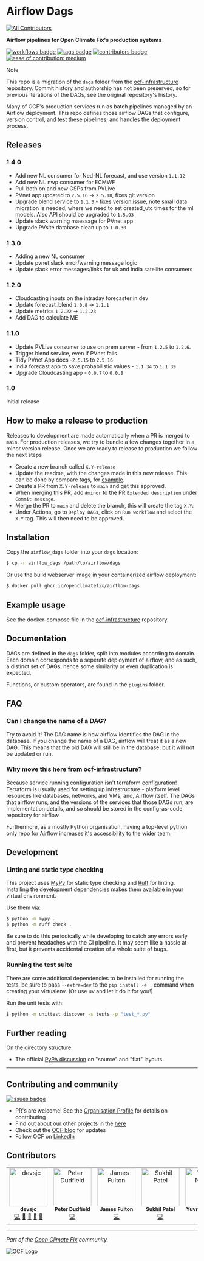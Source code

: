 # Airflow Dags
<!-- ALL-CONTRIBUTORS-BADGE:START - Do not remove or modify this section -->
[![All Contributors](https://img.shields.io/badge/all_contributors-5-orange.svg?style=flat-square)](#contributors-)
<!-- ALL-CONTRIBUTORS-BADGE:END -->

**Airflow pipelines for Open Climate Fix's production systems**
 
[![workflows badge](https://img.shields.io/github/actions/workflow/status/openclimatefix/airflow-dags/merged_ci.yml?label=workflow&color=FFD053)](https://github.com/openclimatefix/airflow-dags/actions/workflows/merged_ci.yml)
[![tags badge](https://img.shields.io/github/v/tag/openclimatefix/airflow-dags?include_prereleases&sort=semver&color=FFAC5F)](https://github.com/openclimatefix/airflow-dags/tags)
[![contributors badge](https://img.shields.io/github/contributors/openclimatefix/airflow-dags?color=FFFFFF)](https://github.com/openclimatefix/airflow-dags/graphs/contributors)
[![ease of contribution: medium](https://img.shields.io/badge/ease%20of%20contribution:%20medium-f4900c)](https://github.com/openclimatefix#how-easy-is-it-to-get-involved)


> [!Note]
> This repo is a migration of the `dags` folder from the
> [ocf-infrastructure](https://github.com/openclimatefix/ocf-infrastructure)
> repository. Commit history and authorship has not been preserved,
> so for previous iterations of the DAGs, see the original repository's history.

Many of OCF's production services run as batch pipelines managed by an Airflow deployment.
This repo defines those airflow DAGs that configure, version control, and test these pipelines,
and handles the deployment process.

## Releases

### 1.4.0

- Add new NL consumer for Ned-NL forecast, and use version `1.1.12`
- Add new NL nwp consumer for ECMWF
- Pull both on and new GSPs from PVLive
- PVnet app updated to `2.5.16` -> `2.5.18`, fixes git version
- Upgrade blend service to `1.1.3` - [fixes version issue](https://github.com/openclimatefix/uk-pv-forecast-blend/issues/48),
note small data migration is needed, where we need to set created_utc times for the ml models. Also API should be upgraded to `1.5.93`
- Update slack warning maessage for PVnet app
- Upgrade PVsite database clean up to `1.0.30`

### 1.3.0

- Adding a new NL consumer
- Update pvnet slack error/warning message logic 
- Update slack error messages/links for uk and india satellite consumers

### 1.2.0

- Cloudcasting inputs on the intraday forecaster in dev
- Update forecast_blend `1.0.8` -> `1.1.1`
- Update metrics `1.2.22` -> `1.2.23`
- Add DAG to calculate ME

### 1.1.0

- Update PVLive consumer to use on prem server - from `1.2.5` to `1.2.6`. 
- Trigger blend service, even if PVnet fails
- Tidy PVnet App docs -`2.5.15` to `2.5.16`
- India forecast app to save probabilistic values - `1.1.34` to `1.1.39`
- Upgrade Cloudcasting app - `0.0.7` to `0.0.8`

### 1.0

Initial release

## How to make a release to production

Releases to development are made automatically when a PR is merged to `main`. 
For production releases, we try to bundle a few changes together in a minor version release. 
Once we are ready to release to production we follow the next steps

- Create a new branch called `X.Y-release`
- Update the readme, with the changes made in this new release. This can be done by compare tags, for [example](https://github.com/openclimatefix/airflow-dags/compare/v1.2.0...v1.2.7). 
- Create a PR from `X.Y-release` to `main` and get this approved.
- When merging this PR, add `#minor` to the PR `Extended description` under `Commit message`. 
- Merge the PR to `main` and delete the branch, this will create the tag `X.Y`. 
- Under Actions, go to `Deploy DAGs`, click on `Run workflow` and select the `X.Y` tag. This will then need to be approved. 

## Installation

Copy the `airflow_dags` folder into your `dags` location:
```bash
$ cp -r airflow_dags /path/to/airflow/dags
```

Or use the build webserver image in your containerized airflow deployment:
```bash
$ docker pull ghcr.io/openclimatefix/airflow-dags
```

## Example usage

See the docker-compose file in the
[ocf-infrastructure](https://github.com/openclimatefix/ocf-infrastructure)
repository. 

## Documentation

DAGs are defined in the `dags` folder, split into modules according to domain.
Each domain corresponds to a seperate deployment of airflow, and as such,
a distinct set of DAGs, hence some similarity or even duplication is expected. 

Functions, or custom operators, are found in the `plugins` folder.

## FAQ

### Can I change the name of a DAG?

Try to avoid it! The DAG name is how airflow identifies the DAG in the database.
If you change the name of a DAG, airflow will treat it as a new DAG.
This means that the old DAG will still be in the database, but it will not be updated or run. 

### Why move this here from ocf-infrastructure?

Because service running configuration isn't terraform configuration!
Terraform is usually used for setting up infrastructure - platform level resources like databases, networks, and VMs, and, Airflow itself.
The DAGs that airflow runs, and the versions of the services that those DAGs run, are implementation details,
and so should be stored in the config-as-code repository for airflow.

Furthermore, as a mostly Python organisation, having a top-level python only repo for Airflow increases it's accessibility to the wider team.  

## Development

### Linting and static type checking
 
This project uses [MyPy](https://mypy.readthedocs.io/en/stable/) for static type checking
and [Ruff](https://docs.astral.sh/ruff/) for linting.
Installing the development dependencies makes them available in your virtual environment.

Use them via:

```bash
$ python -m mypy .
$ python -m ruff check .
```

Be sure to do this periodically while developing to catch any errors early
and prevent headaches with the CI pipeline. It may seem like a hassle at first,
but it prevents accidental creation of a whole suite of bugs.

### Running the test suite

There are some additional dependencies to be installed for running the tests,
be sure to pass `--extra=dev` to the `pip install -e .` command when creating your virtualenv.
(Or use uv and let it do it for you!)

Run the unit tests with:

```bash
$ python -m unittest discover -s tests -p "test_*.py"
```
 
## Further reading

On the directory structure:
- The official [PyPA discussion](https://packaging.python.org/en/latest/discussions/src-layout-vs-flat-layout/) on 
"source" and "flat" layouts.


---

## Contributing and community

[![issues badge](https://img.shields.io/github/issues/openclimatefix/ocf-template?color=FFAC5F)](https://github.com/openclimatefix/ocf-template/issues?q=is%3Aissue+is%3Aopen+sort%3Aupdated-desc)

- PR's are welcome! See the [Organisation Profile](https://github.com/openclimatefix) for details on contributing
- Find out about our other projects in the [here](https://github.com/openclimatefix/.github/tree/main/profile)
- Check out the [OCF blog](https://openclimatefix.org/blog) for updates
- Follow OCF on [LinkedIn](https://uk.linkedin.com/company/open-climate-fix)


## Contributors

<!-- ALL-CONTRIBUTORS-LIST:START - Do not remove or modify this section -->
<!-- prettier-ignore-start -->
<!-- markdownlint-disable -->
<table>
  <tbody>
    <tr>
      <td align="center" valign="top" width="14.28%"><a href="https://github.com/devsjc"><img src="https://avatars.githubusercontent.com/u/47188100?v=4?s=100" width="100px;" alt="devsjc"/><br /><sub><b>devsjc</b></sub></a><br /><a href="https://github.com/openclimatefix/airflow-dags/commits?author=devsjc" title="Code">💻</a> <a href="#research-devsjc" title="Research">🔬</a> <a href="https://github.com/openclimatefix/airflow-dags/pulls?q=is%3Apr+reviewed-by%3Adevsjc" title="Reviewed Pull Requests">👀</a> <a href="#ideas-devsjc" title="Ideas, Planning, & Feedback">🤔</a> <a href="https://github.com/openclimatefix/airflow-dags/commits?author=devsjc" title="Documentation">📖</a></td>
      <td align="center" valign="top" width="14.28%"><a href="https://github.com/peterdudfield"><img src="https://avatars.githubusercontent.com/u/34686298?v=4?s=100" width="100px;" alt="Peter Dudfield"/><br /><sub><b>Peter Dudfield</b></sub></a><br /><a href="https://github.com/openclimatefix/airflow-dags/commits?author=peterdudfield" title="Code">💻</a></td>
      <td align="center" valign="top" width="14.28%"><a href="https://github.com/dfulu"><img src="https://avatars.githubusercontent.com/u/41546094?v=4?s=100" width="100px;" alt="James Fulton"/><br /><sub><b>James Fulton</b></sub></a><br /><a href="https://github.com/openclimatefix/airflow-dags/commits?author=dfulu" title="Code">💻</a></td>
      <td align="center" valign="top" width="14.28%"><a href="https://github.com/Sukh-P"><img src="https://avatars.githubusercontent.com/u/42407101?v=4?s=100" width="100px;" alt="Sukhil Patel"/><br /><sub><b>Sukhil Patel</b></sub></a><br /><a href="https://github.com/openclimatefix/airflow-dags/commits?author=Sukh-P" title="Code">💻</a></td>
      <td align="center" valign="top" width="14.28%"><a href="https://github.com/yuvraajnarula"><img src="https://avatars.githubusercontent.com/u/49155095?v=4?s=100" width="100px;" alt="Yuvraaj Narula"/><br /><sub><b>Yuvraaj Narula</b></sub></a><br /><a href="https://github.com/openclimatefix/airflow-dags/commits?author=yuvraajnarula" title="Code">💻</a></td>
    </tr>
  </tbody>
</table>

<!-- markdownlint-restore -->
<!-- prettier-ignore-end -->

<!-- ALL-CONTRIBUTORS-LIST:END -->
<!-- prettier-ignore-start -->
<!-- markdownlint-disable -->

<!-- markdownlint-restore -->
<!-- prettier-ignore-end -->

<!-- ALL-CONTRIBUTORS-LIST:END -->

---

*Part of the [Open Climate Fix](https://github.com/orgs/openclimatefix/people) community.*

[![OCF Logo](https://cdn.prod.website-files.com/62d92550f6774db58d441cca/6324a2038936ecda71599a8b_OCF_Logo_black_trans.png)](https://openclimatefix.org)

